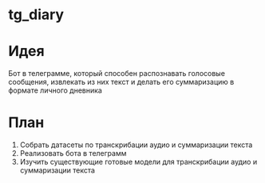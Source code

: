 # tg_diary
# Идея
Бот в телеграмме, который способен распознавать голосовые сообщения, извлекать из них текст и делать его суммаризацию в формате личного дневника
# План
1. Собрать датасеты по транскрибации аудио и суммаризации текста
2. Реализовать бота в телеграмм
3. Изучить существующие готовые модели для транскрибации аудио и суммаризации текста
